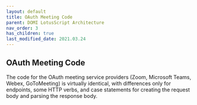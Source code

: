 ```yaml
---
layout: default
title: OAuth Meeting Code
parent: DOMI LotusScript Architecture
nav_order: 3
has_children: true
last_modified_date: 2021.03.24
---
```


## OAuth Meeting Code

The code for the OAuth meeting service providers (Zoom, Microsoft Teams, Webex, GoToMeeting) is virtually identical, with differences only for endpoints, some HTTP verbs, and case statements for creating the request body and parsing the response body.